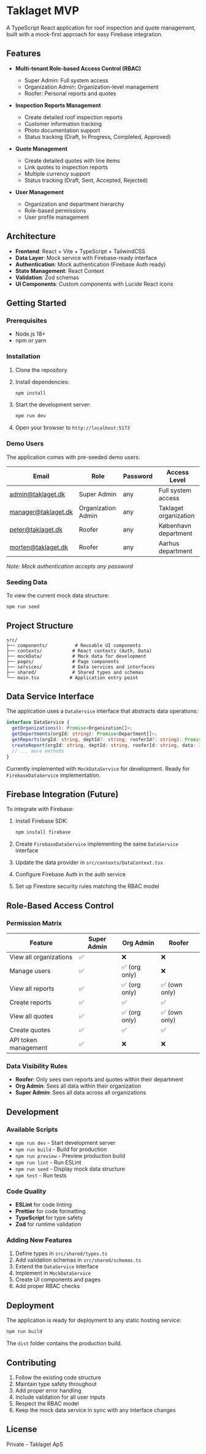 # Taklaget MVP

A TypeScript React application for roof inspection and quote management, built with a mock-first approach for easy Firebase integration.

## Features

- **Multi-tenant Role-based Access Control (RBAC)**
  - Super Admin: Full system access
  - Organization Admin: Organization-level management
  - Roofer: Personal reports and quotes

- **Inspection Reports Management**
  - Create detailed roof inspection reports
  - Customer information tracking
  - Photo documentation support
  - Status tracking (Draft, In Progress, Completed, Approved)

- **Quote Management**
  - Create detailed quotes with line items
  - Link quotes to inspection reports
  - Multiple currency support
  - Status tracking (Draft, Sent, Accepted, Rejected)

- **User Management**
  - Organization and department hierarchy
  - Role-based permissions
  - User profile management

## Architecture

- **Frontend**: React + Vite + TypeScript + TailwindCSS
- **Data Layer**: Mock service with Firebase-ready interface
- **Authentication**: Mock authentication (Firebase Auth ready)
- **State Management**: React Context
- **Validation**: Zod schemas
- **UI Components**: Custom components with Lucide React icons

## Getting Started

### Prerequisites

- Node.js 18+ 
- npm or yarn

### Installation

1. Clone the repository
2. Install dependencies:
   ```bash
   npm install
   ```

3. Start the development server:
   ```bash
   npm run dev
   ```

4. Open your browser to `http://localhost:5173`

### Demo Users

The application comes with pre-seeded demo users:

| Email | Role | Password | Access Level |
|-------|------|----------|--------------|
| admin@taklaget.dk | Super Admin | any | Full system access |
| manager@taklaget.dk | Organization Admin | any | Taklaget organization |
| peter@taklaget.dk | Roofer | any | København department |
| morten@taklaget.dk | Roofer | any | Aarhus department |

*Note: Mock authentication accepts any password*

### Seeding Data

To view the current mock data structure:

```bash
npm run seed
```

## Project Structure

```
src/
├── components/          # Reusable UI components
├── contexts/           # React contexts (Auth, Data)
├── mockData/           # Mock data for development
├── pages/              # Page components
├── services/           # Data services and interfaces
├── shared/             # Shared types and schemas
└── main.tsx           # Application entry point
```

## Data Service Interface

The application uses a `DataService` interface that abstracts data operations:

```typescript
interface DataService {
  getOrganizations(): Promise<Organization[]>;
  getDepartments(orgId: string): Promise<Department[]>;
  getReports(orgId: string, deptId?: string, rooferId?: string): Promise<InspectionReport[]>;
  createReport(orgId: string, deptId: string, rooferId: string, data: InspectionReportInput): Promise<InspectionReport>;
  // ... more methods
}
```

Currently implemented with `MockDataService` for development. Ready for `FirebaseDataService` implementation.

## Firebase Integration (Future)

To integrate with Firebase:

1. Install Firebase SDK:
   ```bash
   npm install firebase
   ```

2. Create `FirebaseDataService` implementing the same `DataService` interface

3. Update the data provider in `src/contexts/DataContext.tsx`

4. Configure Firebase Auth in the auth service

5. Set up Firestore security rules matching the RBAC model

## Role-Based Access Control

### Permission Matrix

| Feature | Super Admin | Org Admin | Roofer |
|---------|-------------|-----------|--------|
| View all organizations | ✅ | ❌ | ❌ |
| Manage users | ✅ | ✅ (org only) | ❌ |
| View all reports | ✅ | ✅ (org only) | ✅ (own only) |
| Create reports | ✅ | ✅ | ✅ |
| View all quotes | ✅ | ✅ (org only) | ✅ (own only) |
| Create quotes | ✅ | ✅ | ✅ |
| API token management | ✅ | ❌ | ❌ |

### Data Visibility Rules

- **Roofer**: Only sees own reports and quotes within their department
- **Org Admin**: Sees all data within their organization
- **Super Admin**: Sees all data across all organizations

## Development

### Available Scripts

- `npm run dev` - Start development server
- `npm run build` - Build for production
- `npm run preview` - Preview production build
- `npm run lint` - Run ESLint
- `npm run seed` - Display mock data structure
- `npm test` - Run tests

### Code Quality

- **ESLint** for code linting
- **Prettier** for code formatting
- **TypeScript** for type safety
- **Zod** for runtime validation

### Adding New Features

1. Define types in `src/shared/types.ts`
2. Add validation schemas in `src/shared/schemas.ts`
3. Extend the `DataService` interface
4. Implement in `MockDataService`
5. Create UI components and pages
6. Add proper RBAC checks

## Deployment

The application is ready for deployment to any static hosting service:

```bash
npm run build
```

The `dist` folder contains the production build.

## Contributing

1. Follow the existing code structure
2. Maintain type safety throughout
3. Add proper error handling
4. Include validation for all user inputs
5. Respect the RBAC model
6. Keep the mock data service in sync with any interface changes

## License

Private - Taklaget ApS